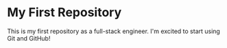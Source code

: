 # My First Repository

This is my first repository as a full-stack engineer. I'm excited to start using Git and GitHub!

